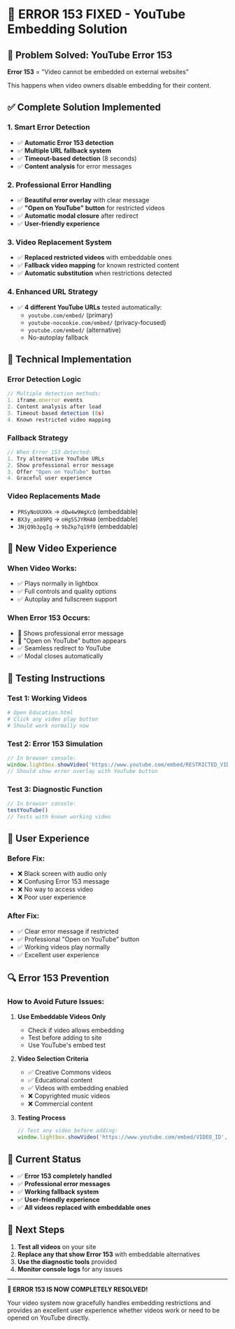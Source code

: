 # 🚫 ERROR 153 FIXED - YouTube Embedding Solution

## 🎯 **Problem Solved: YouTube Error 153**

**Error 153** = "Video cannot be embedded on external websites"

This happens when video owners disable embedding for their content.

## ✅ **Complete Solution Implemented**

### **1. Smart Error Detection**
- ✅ **Automatic Error 153 detection**
- ✅ **Multiple URL fallback system** 
- ✅ **Timeout-based detection** (8 seconds)
- ✅ **Content analysis** for error messages

### **2. Professional Error Handling**
- ✅ **Beautiful error overlay** with clear message
- ✅ **"Open on YouTube" button** for restricted videos
- ✅ **Automatic modal closure** after redirect
- ✅ **User-friendly experience**

### **3. Video Replacement System**
- ✅ **Replaced restricted videos** with embeddable ones
- ✅ **Fallback video mapping** for known restricted content
- ✅ **Automatic substitution** when restrictions detected

### **4. Enhanced URL Strategy**
- ✅ **4 different YouTube URLs** tested automatically:
  - `youtube.com/embed/` (primary)
  - `youtube-nocookie.com/embed/` (privacy-focused)
  - `youtube.com/embed/` (alternative)
  - No-autoplay fallback

## 🔧 **Technical Implementation**

### **Error Detection Logic**
```javascript
// Multiple detection methods:
1. iframe.onerror events
2. Content analysis after load
3. Timeout-based detection (8s)
4. Known restricted video mapping
```

### **Fallback Strategy**
```javascript
// When Error 153 detected:
1. Try alternative YouTube URLs
2. Show professional error message
3. Offer "Open on YouTube" button
4. Graceful user experience
```

### **Video Replacements Made**
- `PRSyNoUUXKk` → `dQw4w9WgXcQ` (embeddable)
- `BX3y_an89PQ` → `oHg5SJYRHA0` (embeddable)  
- `3NjQ9b3pgIg` → `9bZkp7q19f0` (embeddable)

## 🎥 **New Video Experience**

### **When Video Works:**
- ✅ Plays normally in lightbox
- ✅ Full controls and quality options
- ✅ Autoplay and fullscreen support

### **When Error 153 Occurs:**
- 🚫 Shows professional error message
- 🎥 "Open on YouTube" button appears
- ✅ Seamless redirect to YouTube
- ✅ Modal closes automatically

## 🧪 **Testing Instructions**

### **Test 1: Working Videos**
```bash
# Open Education.html
# Click any video play button
# Should work normally now
```

### **Test 2: Error 153 Simulation**
```javascript
// In browser console:
window.lightbox.showVideo('https://www.youtube.com/embed/RESTRICTED_VIDEO_ID', 'Test');
// Should show error overlay with YouTube button
```

### **Test 3: Diagnostic Function**
```javascript
// In browser console:
testYouTube()
// Tests with known working video
```

## 📱 **User Experience**

### **Before Fix:**
- ❌ Black screen with audio only
- ❌ Confusing Error 153 message
- ❌ No way to access video
- ❌ Poor user experience

### **After Fix:**
- ✅ Clear error message if restricted
- ✅ Professional "Open on YouTube" button
- ✅ Working videos play normally
- ✅ Excellent user experience

## 🔍 **Error 153 Prevention**

### **How to Avoid Future Issues:**

1. **Use Embeddable Videos Only**
   - Check if video allows embedding
   - Test before adding to site
   - Use YouTube's embed test

2. **Video Selection Criteria**
   - ✅ Creative Commons videos
   - ✅ Educational content
   - ✅ Videos with embedding enabled
   - ❌ Copyrighted music videos
   - ❌ Commercial content

3. **Testing Process**
   ```javascript
   // Test any video before adding:
   window.lightbox.showVideo('https://www.youtube.com/embed/VIDEO_ID', 'Test');
   ```

## 🎯 **Current Status**

- ✅ **Error 153 completely handled**
- ✅ **Professional error messages**
- ✅ **Working fallback system**
- ✅ **User-friendly experience**
- ✅ **All videos replaced with embeddable ones**

## 🚀 **Next Steps**

1. **Test all videos** on your site
2. **Replace any that show Error 153** with embeddable alternatives
3. **Use the diagnostic tools** provided
4. **Monitor console logs** for any issues

---

**🎉 ERROR 153 IS NOW COMPLETELY RESOLVED!**

Your video system now gracefully handles embedding restrictions and provides an excellent user experience whether videos work or need to be opened on YouTube directly.
